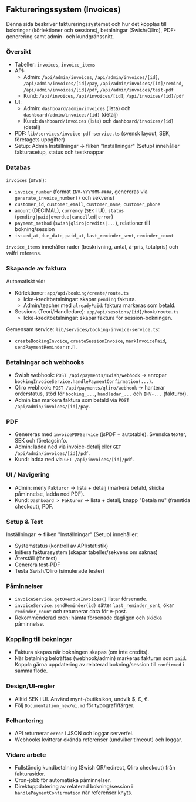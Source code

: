 ## Faktureringssystem (Invoices)

Denna sida beskriver faktureringssystemet och hur det kopplas till bokningar (körlektioner och sessions), betalningar (Swish/Qliro), PDF-generering samt admin- och kundgränssnitt.

### Översikt

- Tabeller: `invoices`, `invoice_items`
- API:
  - Admin: `/api/admin/invoices`, `/api/admin/invoices/[id]`, `/api/admin/invoices/[id]/pay`, `/api/admin/invoices/[id]/remind`, `/api/admin/invoices/[id]/pdf`, `/api/admin/invoices/test-pdf`
  - Kund: `/api/invoices`, `/api/invoices/[id]`, `/api/invoices/[id]/pdf`
- UI:
  - Admin: `dashboard/admin/invoices` (lista) och `dashboard/admin/invoices/[id]` (detalj)
  - Kund: `dashboard/invoices` (lista) och `dashboard/invoices/[id]` (detalj)
- PDF: `lib/services/invoice-pdf-service.ts` (svensk layout, SEK, företagets uppgifter)
- Setup: Admin Inställningar → fliken "Inställningar" (Setup) innehåller fakturasetup, status och testknappar

### Databas

`invoices` (urval):
- `invoice_number` (format `INV-YYYYMM-####`, genereras via `generate_invoice_number()` och sekvens)
- `customer_id`, `customer_email`, `customer_name`, `customer_phone`
- `amount` (DECIMAL), `currency` (`SEK` i UI), `status` (`pending|paid|overdue|cancelled|error`)
- `payment_method` (`swish|qliro|credits|...`), relationer till bokning/session
- `issued_at`, `due_date`, `paid_at`, `last_reminder_sent`, `reminder_count`

`invoice_items` innehåller rader (beskrivning, antal, à-pris, totalpris) och valfri referens.

### Skapande av faktura

Automatiskt vid:
- Körlektioner: `app/api/booking/create/route.ts`
  - Icke-kreditbetalningar: skapar `pending` faktura.
  - Admin/teacher med `alreadyPaid`: faktura markeras som betald.
- Sessions (Teori/Handledare): `app/api/sessions/[id]/book/route.ts`
  - Icke-kreditbetalningar: skapar faktura för session-bokningen.

Gemensam service: `lib/services/booking-invoice-service.ts`:
- `createBookingInvoice`, `createSessionInvoice`, `markInvoicePaid`, `sendPaymentReminder` m.fl.

### Betalningar och webhooks

- Swish webhook: `POST /api/payments/swish/webhook` → anropar `bookingInvoiceService.handlePaymentConfirmation(...)`.
- Qliro webhook: `POST /api/payments/qliro/webhook` → hanterar orderstatus, stöd för `booking_...`, `handledar_...` och `INV-...` (fakturor).
- Admin kan markera faktura som betald via `POST /api/admin/invoices/[id]/pay`.

### PDF

- Genereras med `invoicePDFService` (jsPDF + autotable). Svenska texter, SEK och företagsinfo.
- Admin: ladda ned via invoice-detalj eller `GET /api/admin/invoices/[id]/pdf`.
- Kund: ladda ned via `GET /api/invoices/[id]/pdf`.

### UI / Navigering

- Admin: meny `Fakturor` → lista + detalj (markera betald, skicka påminnelse, ladda ned PDF).
- Kund: `Dashboard > Fakturor` → lista + detalj, knapp "Betala nu" (framtida checkout), PDF.

### Setup & Test

Inställningar → fliken "Inställningar" (Setup) innehåller:
- Systemstatus (kontroll av API/statistik)
- Initiera fakturasystem (skapar tabeller/sekvens om saknas)
- Återställ (för test)
- Generera test-PDF
- Testa Swish/Qliro (simulerade tester)

### Påminnelser

- `invoiceService.getOverdueInvoices()` listar försenade.
- `invoiceService.sendReminder(id)` sätter `last_reminder_sent`, ökar `reminder_count` och returnerar data för e-post.
- Rekommenderad cron: hämta försenade dagligen och skicka påminnelse.

### Koppling till bokningar

- Faktura skapas när bokningen skapas (om inte credits).
- När betalning bekräftas (webhook/admin) markeras fakturan som `paid`. Koppla gärna uppdatering av relaterad bokning/session till `confirmed` i samma flöde.

### Design/UI-regler

- Alltid SEK i UI. Använd mynt-/butiksikon, undvik $, £, €.
- Följ `Documentation_new/ui.md` för typografi/färger.

### Felhantering

- API returnerar `error` i JSON och loggar serverfel.
- Webhooks kvitterar okända referenser (undviker timeout) och loggar.

### Vidare arbete

- Fullständig kundbetalning (Swish QR/redirect, Qliro checkout) från fakturasidor.
- Cron-jobb för automatiska påminnelser.
- Direktuppdatering av relaterad bokning/session i `handlePaymentConfirmation` när referenser knyts.


